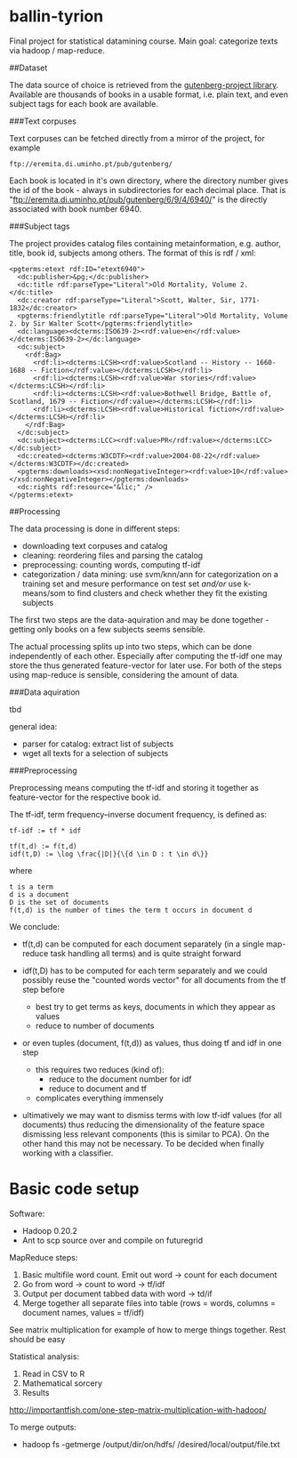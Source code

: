 ballin-tyrion
=============

Final project for statistical datamining course. 
Main goal: categorize texts via hadoop / map-reduce.

##Dataset

The data source of choice is retrieved from the
[gutenberg-project library](http://www.gutenberg.org/).
Available are thousands of books in a usable format, i.e. plain text, and
even subject tags for each book are available.

###Text corpuses

Text corpuses can be fetched directly from a mirror of the project, for example

	ftp://eremita.di.uminho.pt/pub/gutenberg/

Each book is located in it's own directory, where the directory number gives the
id of the book - always in subdirectories for each decimal place.
That is "ftp://eremita.di.uminho.pt/pub/gutenberg/6/9/4/6940/" is the directly
associated with book number 6940.

###Subject tags

The project provides catalog files containing metainformation, e.g. author,
title, book id, subjects among others.
The format of this is rdf / xml:

	<pgterms:etext rdf:ID="etext6940">
	  <dc:publisher>&pg;</dc:publisher>
	  <dc:title rdf:parseType="Literal">Old Mortality, Volume 2.</dc:title>
	  <dc:creator rdf:parseType="Literal">Scott, Walter, Sir, 1771-1832</dc:creator>
	  <pgterms:friendlytitle rdf:parseType="Literal">Old Mortality, Volume 2. by Sir Walter Scott</pgterms:friendlytitle>
	  <dc:language><dcterms:ISO639-2><rdf:value>en</rdf:value></dcterms:ISO639-2></dc:language>
	  <dc:subject>
	    <rdf:Bag>
	      <rdf:li><dcterms:LCSH><rdf:value>Scotland -- History -- 1660-1688 -- Fiction</rdf:value></dcterms:LCSH></rdf:li>
	      <rdf:li><dcterms:LCSH><rdf:value>War stories</rdf:value></dcterms:LCSH></rdf:li>
	      <rdf:li><dcterms:LCSH><rdf:value>Bothwell Bridge, Battle of, Scotland, 1679 -- Fiction</rdf:value></dcterms:LCSH></rdf:li>
	      <rdf:li><dcterms:LCSH><rdf:value>Historical fiction</rdf:value></dcterms:LCSH></rdf:li>
	    </rdf:Bag>
	  </dc:subject>
	  <dc:subject><dcterms:LCC><rdf:value>PR</rdf:value></dcterms:LCC></dc:subject>
	  <dc:created><dcterms:W3CDTF><rdf:value>2004-08-22</rdf:value></dcterms:W3CDTF></dc:created>
	  <pgterms:downloads><xsd:nonNegativeInteger><rdf:value>10</rdf:value></xsd:nonNegativeInteger></pgterms:downloads>
	  <dc:rights rdf:resource="&lic;" />
	</pgterms:etext>

##Processing

The data processing is done in different steps:
- downloading text corpuses and catalog
- cleaning: reordering files and parsing the catalog
- preprocessing: counting words, computing tf-idf
- categorization / data mining:
	use svm/knn/ann for categorization on a training set and mesure performance on test set
	*and/or* 
	use k-means/som to find clusters and check whether they fit the existing subjects

The first two steps are the data-aquiration and may be done together - getting
only books on a few subjects seems sensible.

The actual processing splits up into two steps, which can be done independently
of each other. Especially after computing the tf-idf one may store the thus
generated feature-vector for later use.
For both of the steps using map-reduce is sensible, considering the amount of
data.

###Data aquiration

tbd

general idea:
- parser for catalog: extract list of subjects
- wget all texts for a selection of subjects

###Preprocessing

Preprocessing means computing the tf-idf and storing it together as
feature-vector for the respective book id.

The tf-idf, term frequency–inverse document frequency, is defined as:

	tf-idf := tf * idf

	tf(t,d) := f(t,d)
	idf(t,D) := \log \frac{|D|}{\{d \in D : t \in d\}}

where

	t is a term
	d is a document
	D is the set of documents	
	f(t,d) is the number of times the term t occurs in document d
	
We conclude:
- tf(t,d) can be computed for each document separately (in a single map-reduce
  task handling all terms) and is quite straight forward
- idf(t,D) has to be computed for each term separately and we could possibly
  reuse the "counted words vector" for all documents from the tf step before
	- best try to get terms as keys, documents in which they appear as values 
	- reduce to number of documents 

- or even tuples (document, f(t,d)) as values, thus doing tf and idf in one step
	- this requires two reduces (kind of): 
		- reduce to the document number for idf
		- reduce to document and tf
	- complicates everything immensely

- ultimatively we may want to dismiss terms with low tf-idf values (for all
  documents) thus reducing the dimensionality of the feature space dismissing
  less relevant components (this is similar to PCA). On the other hand this may
  not be necessary. To be decided when finally working with a classifier.

Basic code setup
================

Software:

* Hadoop 0.20.2
* Ant to scp source over and compile on futuregrid

MapReduce steps:

1. Basic multifile word count. Emit out word -> count for each document
2. Go from word -> count to word -> tf/idf
3. Output per document tabbed data with word -> td/if
4. Merge together all separate files into table (rows = words, columns = document names, values = tf/idf)

See matrix multiplication for example of how to merge things together. Rest should be easy

Statistical analysis:

1. Read in CSV to R
2. Mathematical sorcery
3. Results
	
http://importantfish.com/one-step-matrix-multiplication-with-hadoop/

To merge outputs:

* hadoop fs -getmerge /output/dir/on/hdfs/ /desired/local/output/file.txt
